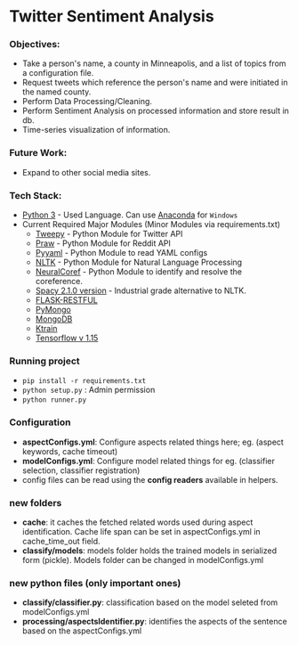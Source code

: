 # Twitter Sentiment Analysis

### Objectives:
* Take a person's name, a county in Minneapolis, and a list of topics from a configuration file.
* Request tweets which reference the person's name and were initiated in the named county.
* Perform Data Processing/Cleaning.
* Perform Sentiment Analysis on processed information and store result in db.
* Time-series visualization of information.

### Future Work:
* Expand to other social media sites.



### Tech Stack:
* [Python 3](https://www.python.org/downloads/) - Used Language. Can use [Anaconda](https://www.anaconda.com/distribution/) for `Windows`
* Current Required Major Modules (Minor Modules via requirements.txt)
  * [Tweepy](https://anaconda.org/conda-forge/tweepy) - Python Module for Twitter API
  * [Praw](https://praw.readthedocs.io/en/v3.6.0/) - Python Module for Reddit API
  * [Pyyaml](https://pypi.org/project/PyYAML/) - Python Module to read YAML configs
  * [NLTK](https://www.nltk.org/) - Python Module for Natural Language Processing
  * [NeuralCoref](https://github.com/huggingface/neuralcoref) - Python Module to identify and resolve the coreference.
  * [Spacy 2.1.0 version](https://spacy.io/) - Industrial grade alternative to NLTK.
  * [FLASK-RESTFUL](https://pypi.org/project/Flask-RESTful/)
  * [PyMongo](https://pypi.org/project/pymongo/)
  * [MongoDB](https://www.mongodb.com/)
  * [Ktrain](https://github.com/amaiya/ktrain)
  * [Tensorflow v 1.15](https://www.tensorflow.org/)

### Running project
* `pip install -r requirements.txt`
* `python setup.py` : Admin permission
* `python runner.py`
  

### Configuration
*  **aspectConfigs.yml**: Configure aspects related things here; eg. (aspect keywords, cache timeout)
* **modelConfigs.yml**: Configure model related things for eg. (classifier selection, classifier registration)
* config files can be read using the **config readers** available in helpers.

### new folders
* **cache**: it caches the fetched related words used during aspect identification. Cache life span can be set in aspectConfigs.yml in cache_time_out field.
* **classify/models**: models folder holds the trained models in serialized form (pickle). Models folder can be changed in modelConfigs.yml

### new python files (only important ones)
* **classify/classifier.py**: classification based on the model seleted from modelConfigs.yml
* **processing/aspectsIdentifier.py**: identifies the aspects of the sentence based on the aspectConfigs.yml
